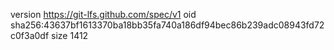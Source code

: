 version https://git-lfs.github.com/spec/v1
oid sha256:43637bf1613370ba18bb35fa740a186df94bec86b239adc08943fd72c0f3a0df
size 1412

